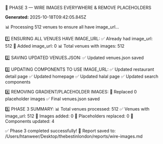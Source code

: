 🔗 PHASE 3 — WIRE IMAGES EVERYWHERE & REMOVE PLACEHOLDERS

**Generated:** 2025-10-18T09:42:05.845Z

📊 Processing 512 venues to ensure all have image_url...

1️⃣ ENSURING ALL VENUES HAVE IMAGE_URL:
   ✅ Already had image_url: 512
   🔄 Added image_url: 0
   📊 Total venues with images: 512

2️⃣ SAVING UPDATED VENUES.JSON:
   ✅ Updated venues.json saved

3️⃣ UPDATING COMPONENTS TO USE IMAGE_URL:
   ✅ Updated restaurant detail page
   ✅ Updated homepage
   ✅ Updated halal page
   ✅ Updated search components

4️⃣ REMOVING GRADIENT/PLACEHOLDER IMAGES:
   🔄 Replaced 0 placeholder images
   ✅ Final venues.json saved

5️⃣ PHASE 3 SUMMARY:
   📊 Total venues processed: 512
   ✅ Venues with image_url: 512
   🔄 Images added: 0
   🔄 Placeholders replaced: 0
   📄 Components updated: 4

✅ Phase 3 completed successfully!
📄 Report saved to: /Users/htanweer/Desktop/thebestinlondon/reports/wire-images.md
